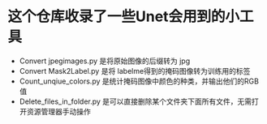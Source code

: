 # 这个仓库收录了一些Unet会用到的小工具

- Convert jpegimages.py 是将原始图像的后缀转为 jpg
- Convert Mask2Label.py 是将 labelme得到的掩码图像转为训练用的标签
- Count_unqiue_colors.py 是统计掩码图像中颜色的种类，并输出他们的RGB值
- Delete_files_in_folder.py 是可以直接删除某个文件夹下面所有文件，无需打开资源管理器手动操作